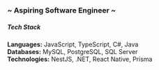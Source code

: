 ### ~ Aspiring Software Engineer ~

##### Tech Stack

**Languages:** JavaScript, TypeScript, C#, Java  
**Databases:** MySQL, PostgreSQL, SQL Server  
**Technologies:** NestJS, .NET, React Native, Prisma
